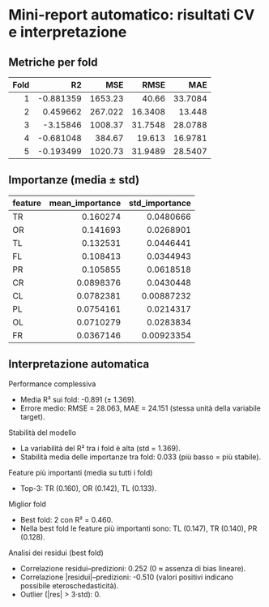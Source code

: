 # Mini-report automatico: risultati CV e interpretazione

## Metriche per fold

|   Fold |        R2 |      MSE |    RMSE |     MAE |
|-------:|----------:|---------:|--------:|--------:|
|      1 | -0.881359 | 1653.23  | 40.66   | 33.7084 |
|      2 |  0.459662 |  267.022 | 16.3408 | 13.448  |
|      3 | -3.15846  | 1008.37  | 31.7548 | 28.0788 |
|      4 | -0.681048 |  384.67  | 19.613  | 16.9781 |
|      5 | -0.193499 | 1020.73  | 31.9489 | 28.5407 |

## Importanze (media ± std)

| feature   |   mean_importance |   std_importance |
|:----------|------------------:|-----------------:|
| TR        |         0.160274  |       0.0480666  |
| OR        |         0.141693  |       0.0268901  |
| TL        |         0.132531  |       0.0446441  |
| FL        |         0.108413  |       0.0344943  |
| PR        |         0.105855  |       0.0618518  |
| CR        |         0.0898376 |       0.0430448  |
| CL        |         0.0782381 |       0.00887232 |
| PL        |         0.0754161 |       0.0214317  |
| OL        |         0.0710279 |       0.0283834  |
| FR        |         0.0367146 |       0.00923354 |

## Interpretazione automatica

Performance complessiva
- Media R² sui fold: -0.891 (± 1.369).
- Errore medio: RMSE = 28.063, MAE = 24.151 (stessa unità della variabile target).

Stabilità del modello
- La variabilità del R² tra i fold è alta (std = 1.369).
- Stabilità media delle importanze tra fold: 0.033 (più basso = più stabile).

Feature più importanti (media su tutti i fold)
- Top-3: TR (0.160), OR (0.142), TL (0.133).

Miglior fold
- Best fold: 2 con R² = 0.460.
- Nella best fold le feature più importanti sono: TL (0.147), TR (0.140), PR (0.128).

Analisi dei residui (best fold)
- Correlazione residui–predizioni: 0.252 (0 ≈ assenza di bias lineare).
- Correlazione |residui|–predizioni: -0.510 (valori positivi indicano possibile eteroschedasticità).
- Outlier (|res| > 3·std): 0.
